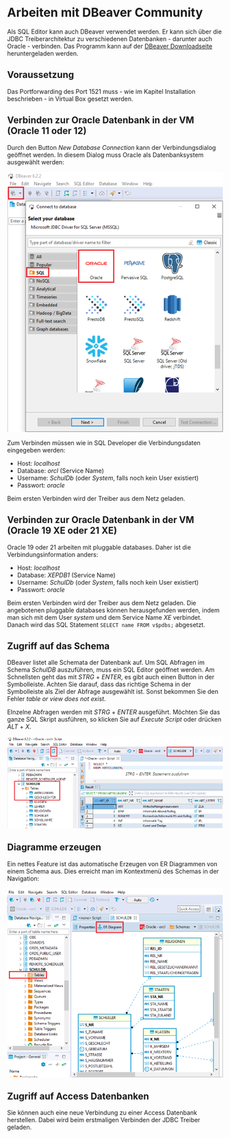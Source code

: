 # Arbeiten mit DBeaver Community

Als SQL Editor kann auch DBeaver verwendet werden. Er kann sich über die JDBC Treiberarchitektur
zu verschiedenen Datenbanken - darunter auch Oracle - verbinden. Das Programm kann auf der [DBeaver Downloadseite](https://dbeaver.io/download/)
heruntergeladen werden.

## Voraussetzung

Das Portforwarding des Port 1521 muss - wie im Kapitel Installation beschrieben - in Virtual Box
gesetzt werden.

## Verbinden zur Oracle Datenbank in der VM (Oracle 11 oder 12)

Durch den Button *New Database Connection* kann der Verbindungsdialog geöffnet werden. In diesem Dialog
muss Oracle als Datenbanksystem ausgewählt werden:

![](dbeaver01.png)

Zum Verbinden müssen wie in SQL Developer die Verbindungsdaten eingegeben werden:

- Host: *localhost*
- Database: *orcl* (Service Name)
- Username: *SchulDb* (oder *System*, falls noch kein User existiert)
- Passwort: *oracle*

Beim ersten Verbinden wird der Treiber aus dem Netz geladen.

## Verbinden zur Oracle Datenbank in der VM (Oracle 19 XE oder 21 XE)

Oracle 19 oder 21 arbeiten mit pluggable databases. Daher ist die Verbindungsinformation anders:

- Host: *localhost*
- Database: *XEPDB1* (Service Name)
- Username: *SchulDb* (oder *System*, falls noch kein User existiert)
- Passwort: *oracle*

Beim ersten Verbinden wird der Treiber aus dem Netz geladen. Die angebotenen pluggable databases
können herausgefunden werden, indem man sich mit dem User *system* und dem Service Name *XE*
verbindet. Danach wird das SQL Statement `SELECT name FROM v$pdbs;` abgesetzt.

## Zugriff auf das Schema

DBeaver listet alle Schemata der Datenbank auf. Um SQL Abfragen im Schema *SchulDB*
auszuführen, muss ein SQL Editor geöffnet werden. Am Schnellsten geht das mit *STRG* + *ENTER*, es gibt
auch einen Button in der Symbolleiste. Achten Sie darauf, dass das richtige Schema in der Symbolleiste
als Ziel der Abfrage ausgewählt ist. Sonst bekommen Sie den Fehler *table or view does not exist*.

EInzelne Abfragen werden mit *STRG* + *ENTER* ausgeführt. Möchten Sie das ganze SQL Skript ausführen, so
klicken Sie auf *Execute Script* oder drücken *ALT* + *X*.

![](dbeaver03.png)

## Diagramme erzeugen

Ein nettes Feature ist das automatische Erzeugen von ER Diagrammen von einem Schema aus. Dies erreicht
man im Kontextmenü des Schemas in der Navigation:

![](dbeaver04a.png)

## Zugriff auf Access Datenbanken

Sie können auch eine neue Verbindung zu einer Access Datenbank herstellen. Dabei wird beim erstmaligen
Verbinden der JDBC Treiber geladen.

